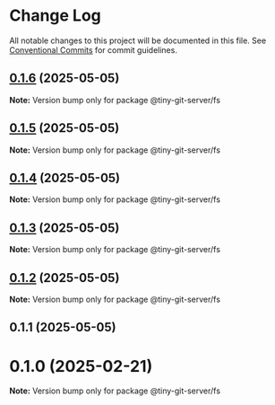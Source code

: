 # Change Log

All notable changes to this project will be documented in this file.
See [Conventional Commits](https://conventionalcommits.org) for commit guidelines.

## [0.1.6](https://github.com/funkjk/tiny-git-server/compare/v0.1.0...v0.1.6) (2025-05-05)

**Note:** Version bump only for package @tiny-git-server/fs





## [0.1.5](https://github.com/funkjk/tiny-git-server/compare/v0.1.0...v0.1.5) (2025-05-05)

**Note:** Version bump only for package @tiny-git-server/fs





## [0.1.4](https://github.com/funkjk/tiny-git-server/compare/v0.1.0...v0.1.4) (2025-05-05)

**Note:** Version bump only for package @tiny-git-server/fs





## [0.1.3](https://github.com/funkjk/tiny-git-server/compare/v0.1.0...v0.1.3) (2025-05-05)

**Note:** Version bump only for package @tiny-git-server/fs





## [0.1.2](https://github.com/funkjk/tiny-git-server/compare/v0.1.0...v0.1.2) (2025-05-05)

**Note:** Version bump only for package @tiny-git-server/fs





## 0.1.1 (2025-05-05)



# 0.1.0 (2025-02-21)

**Note:** Version bump only for package @tiny-git-server/fs
